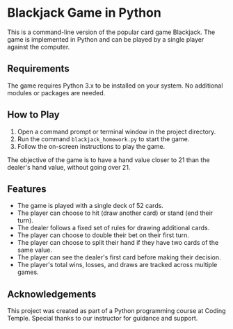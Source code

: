 # Blackjack Game in Python

This is a command-line version of the popular card game Blackjack. The game is implemented in Python and can be played by a single player against the computer.

## Requirements

The game requires Python 3.x to be installed on your system. No additional modules or packages are needed.

## How to Play

1. Open a command prompt or terminal window in the project directory.
2. Run the command `blackjack_homework.py` to start the game.
3. Follow the on-screen instructions to play the game.

The objective of the game is to have a hand value closer to 21 than the dealer's hand value, without going over 21.

## Features

- The game is played with a single deck of 52 cards.
- The player can choose to hit (draw another card) or stand (end their turn).
- The dealer follows a fixed set of rules for drawing additional cards.
- The player can choose to double their bet on their first turn.
- The player can choose to split their hand if they have two cards of the same value.
- The player can see the dealer's first card before making their decision.
- The player's total wins, losses, and draws are tracked across multiple games.

## Acknowledgements

This project was created as part of a Python programming course at Coding Temple. Special thanks to our instructor for guidance and support.
